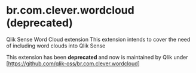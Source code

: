 # br.com.clever.wordcloud (deprecated)
Qlik Sense Word Cloud extension
This extension intends to cover the need of including word clouds into Qlik Sense

This extension has been **deprecated** and now is maintained by Qlik under [https://github.com/qlik-oss/br.com.clever.wordcloud]
